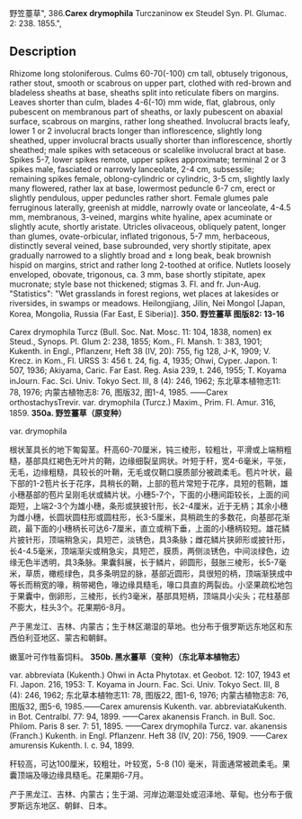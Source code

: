 野笠薹草",
386.**Carex drymophila** Turczaninow ex Steudel Syn. Pl. Glumac. 2: 238. 1855.",

## Description
Rhizome long stoloniferous. Culms 60-70(-100) cm tall, obtusely trigonous, rather stout, smooth or scabrous on upper part, clothed with red-brown and bladeless sheaths at base, sheaths split into reticulate fibers on margins. Leaves shorter than culm, blades 4-6(-10) mm wide, flat, glabrous, only pubescent on membranous part of sheaths, or laxly pubescent on abaxial surface, scabrous on margins, rather long sheathed. Involucral bracts leafy, lower 1 or 2 involucral bracts longer than inflorescence, slightly long sheathed, upper involucral bracts usually shorter than inflorescence, shortly sheathed; male spikes with setaceous or scalelike involucral bract at base. Spikes 5-7, lower spikes remote, upper spikes approximate; terminal 2 or 3 spikes male, fasciated or narrowly lanceolate, 2-4 cm, subsessile; remaining spikes female, oblong-cylindric or cylindric, 3-5 cm, slightly laxly many flowered, rather lax at base, lowermost peduncle 6-7 cm, erect or slightly pendulous, upper peduncles rather short. Female glumes pale ferruginous laterally, greenish at middle, narrowly ovate or lanceolate, 4-4.5 mm, membranous, 3-veined, margins white hyaline, apex acuminate or slightly acute, shortly aristate. Utricles olivaceous, obliquely patent, longer than glumes, ovate-orbicular, inflated trigonous, 5-7 mm, herbaceous, distinctly several veined, base subrounded, very shortly stipitate, apex gradually narrowed to a slightly broad and ± long beak, beak brownish hispid on margins, strict and rather long 2-toothed at orifice. Nutlets loosely enveloped, obovate, trigonous, ca. 3 mm, base shortly stipitate, apex mucronate; style base not thickened; stigmas 3. Fl. and fr. Jun-Aug.
  "Statistics": "Wet grasslands in forest regions, wet places at lakesides or riversides, in swamps or meadows. Heilongjiang, Jilin, Nei Mongol [Japan, Korea, Mongolia, Russia (Far East, E Siberia)].
**350. 野笠薹草 图版82: 13-16**

Carex drymophila Turcz (Bull. Soc. Nat. Mosc. 11: 104, 1838, nomen) ex Steud., Synops. Pl. Glum 2: 238, 1855; Kom., Fl. Mansh. 1: 383, 1901; Kukenth. in Engl., Pflanzenr, Heft 38 (IV, 20): 755, fig 128, J-K, 1909; V. Krecz. in Kom., Fl. URSS 3: 456 t. 24, fig. 4, 1935; Ohwi, Cyper. Japon. 1: 507, 1936; Akiyama, Caric. Far East. Reg. Asia 239, t. 246, 1955; T. Koyama inJourn. Fac. Sci. Univ. Tokyo Sect. III, 8 (4): 246, 1962; 东北草本植物志11: 78, 1976; 内蒙古植物志8: 76, 图版32, 图1-4, 1985. ——Carex orthostachysTrevir. var. drymophila (Turcz.) Maxim., Prim. Fl. Amur. 316, 1859.
**350a. 野笠薹草（原变种）**

var. drymophila

根状茎具长的地下匍匐茎。秆高60-70厘米，钝三棱形，较粗壮，平滑或上端稍粗糙，基部具红褐色无叶片的鞘，边缘细裂呈网状。叶短于秆，宽4-6毫米，平张，无毛，边缘粗糙，具较长的叶鞘，无毛或仅鞘口膜质部分被疏柔毛。苞片叶状，最下部的1-2苞片长于花序，具稍长的鞘，上部的苞片常短于花序，具短的苞鞘，雄小穗基部的苞片呈刚毛状或鳞片状。小穗5-7个，下面的小穗间距较长，上面的间距短，上端2-3个为雄小穗，条形或狭披针形，长2-4厘米，近于无柄；其余小穗为雌小穗，长圆状圆柱形或圆柱形，长3-5厘米，具稍疏生的多数花，向基部花渐疏，最下面的小穗柄长可达6-7厘米，直立或稍下垂，上面的小穗柄较短。雄花鳞片披针形，顶端稍急尖，具短芒，淡锈色，具3条脉；雌花鳞片狭卵形或披针形，长4-4.5毫米，顶端渐尖或稍急尖，具短芒，膜质，两侧淡锈色，中间淡绿色，边缘无色半透明，具3条脉。果囊斜展，长于鳞片，卵圆形，鼓胀三棱形，长5-7毫米，草质，橄榄绿色，具多条明显的脉，基部近圆形，具很短的柄，顶端渐狭成中等长而稍宽的喙，稍带褐色，喙边缘具糙毛，喙口具直的两裂齿。小坚果疏松地包于果囊中，倒卵形，三棱形，长约3毫米，基部具短柄，顶端具小尖头；花柱基部不膨大，柱头3个。花果期6-8月。

产于黑龙江、吉林、内蒙古；生于林区潮湿的草地。也分布于俄罗斯远东地区和东西伯利亚地区、蒙古和朝鲜。

嫩茎叶可作牲畜饲料。
**350b. 黑水薹草（变种）（东北草本植物志）**

var. abbreviata (Kukenth.) Ohwi in Acta Phytotax. et Geobot. 12: 107, 1943 et Fl. Japon. 216, 1953: T. Koyama in Journ. Fac. Sci. Univ. Tokyo Sect. III, 8 (4): 246, 1962; 东北草本植物志11: 78, 图版22, 图1-6, 1976; 内蒙古植物志8: 76, 图版32, 图5-6, 1985.——Carex amurensis Kukenth. var. abbreviataKukenth. in Bot. Centralbl. 77: 94, 1899. ——Carex akanensis Franch. in Bull. Soc. Philom. Paris 8 ser. 7: 51, 1895. ——Carex drymophila Turcz. var. akanensis (Franch.) Kukenth. in Engl. Pflanzenr. Heft 38 (IV, 20): 756, 1909. ——Carex amurensis Kukenth. l. c. 94, 1899.

秆较高，可达100厘米，较粗壮，叶较宽，5-8 (10) 毫米，背面通常被疏柔毛。果囊顶端及喙边缘具糙毛。花果期6-7月。

产于黑龙江、吉林、内蒙古；生于湖、河岸边潮湿处或沼泽地、草甸。也分布于俄罗斯远东地区、朝鲜、日本。
